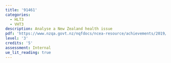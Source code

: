 ```yaml
---
title: '91461'
categories:
  - HLT3
  - VHT3
description: Analyse a New Zealand health issue
pdf: 'https://www.nzqa.govt.nz/nqfdocs/ncea-resource/achievements/2019/as91461.pdf'
level: '3'
credits: '5'
assessment: Internal
ue_lit_reading: true
---
```


